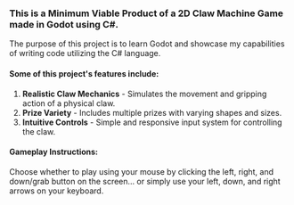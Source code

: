 ### This is a Minimum Viable Product of a 2D Claw Machine Game made in Godot using C#.

The purpose of this project is to learn Godot and showcase my capabilities of writing code utilizing the C# language.

#### Some of this project's features include:

1. **Realistic Claw Mechanics** - Simulates the movement and gripping action of a physical claw.
2. **Prize Variety** - Includes multiple prizes with varying shapes and sizes.
3. **Intuitive Controls** - Simple and responsive input system for controlling the claw.

#### Gameplay Instructions:

Choose whether to play using your mouse by clicking the left, right, and down/grab button on the screen...
or simply use your left, down, and right arrows on your keyboard.
